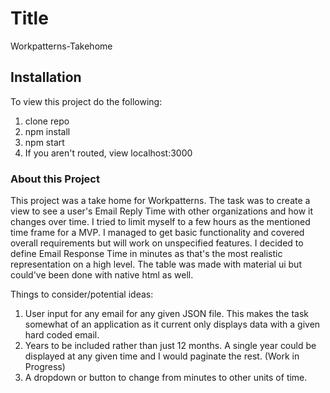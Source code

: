 # Title

Workpatterns-Takehome

## Installation

To view this project do the following:
1. clone repo
2. npm install
3. npm start
4. If you aren't routed, view localhost:3000

### About this Project

This project was a take home for Workpatterns. The task was to create a view to see a user's Email Reply Time with other organizations and how it changes over time. I tried to limit myself to a few hours as the mentioned time frame for a MVP. I managed to get basic functionality and covered overall requirements but will work on unspecified features. 
I decided to define Email Response Time in minutes as that's the most realistic representation on a high level. The table was made with material ui but could've been done with native html as well. 

Things to consider/potential ideas:
1. User input for any email for any given JSON file. This makes the task somewhat of an application as it current only displays data with a given hard coded email.
2. Years to be included rather than just 12 months. A single year could be displayed at any given time and I would paginate the rest. (Work in Progress)
3. A dropdown or button to change from minutes to other units of time.
